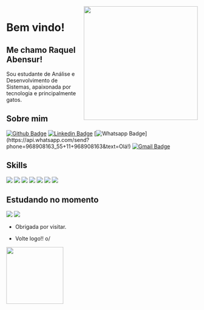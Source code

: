 <img align="right" width="300" height="300" src="https://i.postimg.cc/4yXm7Zcx/Cat-Gif.gif">
 
# Bem vindo!
 
## Me chamo Raquel Abensur!
 
Sou estudante de Análise e Desenvolvimento de Sistemas, apaixonada por tecnologia e principalmente gatos.
 
 
## Sobre mim 
[![Github Badge](https://img.shields.io/badge/-Github-000?style=flat-square&logo=Github&logoColor=white&link=https://github.com/RaquelAbensur)](https://github.com/RaquelAbensur)
[![Linkedin Badge](https://img.shields.io/badge/-LinkedIn-blue?style=flat-square&logo=Linkedin&logoColor=white&link=https://www.linkedin.com/in/raquel-abensur-a54660210/)](https://www.linkedin.com/in/raquel-abensur-a54660210/)
[![Whatsapp Badge](https://img.shields.io/badge/-Whatsapp-4CA143?style=flat-square&labelColor=4CA143&logo=whatsapp&logoColor=white&link=https://api.whatsapp.com/send?phone=11968908163_55+11+968908163&text=Olá!)](https://api.whatsapp.com/send?phone=968908163_55+11+968908163&text=Olá!)
[![Gmail Badge](https://img.shields.io/badge/-Gmail-c14438?style=flat-square&logo=Gmail&logoColor=white&link=mailto:raquelabensur10@gmail.com)](mailto:raquelabensur10@gmail.com)

## Skills

<div>
  <img  src="https://img.shields.io/badge/Python-3776AB?style=for-the-badge&logo=python&logoColor=white">
  <img  src="https://img.shields.io/badge/HTML5-E34F26?style=for-the-badge&logo=html5&logoColor=white">
  <img  src="https://img.shields.io/badge/CSS-239120?&style=for-the-badge&logo=css3&logoColor=white">
  <img  src="https://img.shields.io/badge/JavaScript-323330?style=for-the-badge&logo=javascript&logoColor=F7DF1E">
  <img src="https://img.shields.io/badge/Figma-F24E1E?style=for-the-badge&logo=figma&logoColor=white">
  <img src="https://img.shields.io/badge/PHP-777BB4?style=for-the-badge&logo=php&logoColor=white">
  <img src="https://img.shields.io/badge/TypeScript-007ACC?style=for-the-badge&logo=typescript&logoColor=white">
</div>


## Estudando no momento

<div>
 <img src="https://img.shields.io/badge/Kotlin-0095D5?&style=for-the-badge&logo=kotlin&logoColor=white">
 <img src="https://img.shields.io/badge/Lua-2C2D72?style=for-the-badge&logo=lua&logoColor=white">
</div>

- Obrigada por visitar. 
 
- Volte logo!! o/

<div>
  <p align="left">
    <a href= "https://github.com/RaquelAbensur">
    <img height="150cm" src="https://github-readme-stats.vercel.app/api?username=raquelabensur&theme=moltack&show_icons=true">
  </p>
</div>

